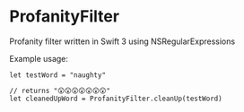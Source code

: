 # ProfanityFilter
Profanity filter written in Swift 3 using NSRegularExpressions

Example usage:

    let testWord = "naughty"

    // returns "😲😲😲😲😲😲😲"
    let cleanedUpWord = ProfanityFilter.cleanUp(testWord)
